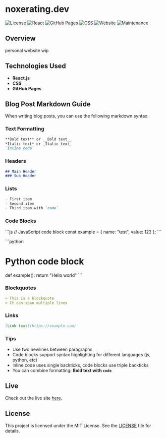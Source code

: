 # noxerating.dev

![License](https://img.shields.io/badge/license-MIT-blue.svg)
![React](https://img.shields.io/badge/React-17.0.2-blue)
![GitHub Pages](https://img.shields.io/badge/GitHub%20Pages-deployed-brightgreen)
![CSS](https://img.shields.io/badge/CSS-3-264de4)
![Website](https://img.shields.io/website?url=https%3A%2F%2Fconvolutionary.dev)
![Maintenance](https://img.shields.io/maintenance/yes/2025)

## Overview
personal website wip

## Technologies Used
- **React.js**
- **CSS**
- **GitHub Pages**

## Blog Post Markdown Guide

When writing blog posts, you can use the following markdown syntax:

### Text Formatting
```markdown
**Bold text** or __Bold text__
*Italic text* or _Italic text_
`inline code`
```

### Headers
```markdown
## Main Header
### Sub Header
```

### Lists
```markdown
- First item
- Second item
- Third item with `code`
```

### Code Blocks
\```js
// JavaScript code block
const example = {
    name: "test",
    value: 123
};
\```

\```python
# Python code block
def example():
    return "Hello world"
\```

### Blockquotes
```markdown
> This is a blockquote
> It can span multiple lines
```

### Links
```markdown
[Link text](https://example.com)
```

### Tips
- Use two newlines between paragraphs
- Code blocks support syntax highlighting for different languages (js, python, etc)
- Inline code uses single backticks, code blocks use triple backticks
- You can combine formatting: **Bold text with `code`**

## Live
Check out the live site [here](https://noxerating.dev/).

## License
This project is licensed under the MIT License. See the [LICENSE](LICENSE) file for details.

